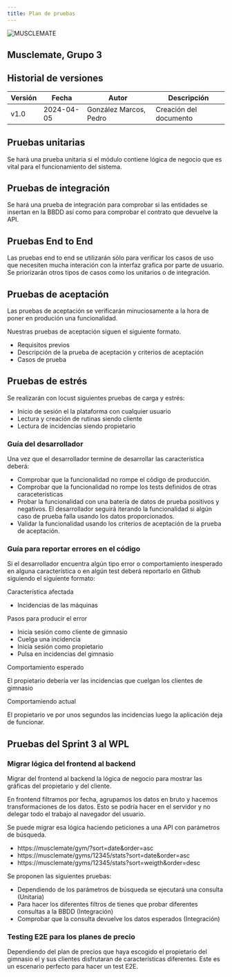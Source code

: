 ```yaml
---
title: Plan de pruebas
---
```


![MUSCLEMATE](../logo.png)

## Musclemate, Grupo 3

## Historial de versiones

| Versión | Fecha      | Autor                  | Descripción            |
| ------- | ---------- | ---------------------- | ---------------------- |
| v1.0    | 2024-04-05 | González Marcos, Pedro | Creación del documento |

## Pruebas unitarias

Se hará una prueba unitaria si el módulo contiene lógica de
negocio que es vital para el funcionamiento del sistema.

## Pruebas de integración

Se hará una prueba de integración para comprobar si las entidades
se insertan en la BBDD así como para comprobar el contrato que devuelve
la API.

## Pruebas End to End

Las pruebas end to end se utilizarán sólo para verificar los casos de uso que necesiten mucha
interación con la interfaz grafica por parte de usuario. Se priorizarán otros tipos de casos
como los unitarios o de integración.

## Pruebas de aceptación

Las pruebas de aceptación se verificarán minuciosamente a la hora de poner en produción
una funcionalidad.

Nuestras pruebas de aceptación siguen el siguiente formato.

- Requisitos previos
- Descripción de la prueba de aceptación y criterios de aceptación
- Casos de prueba

## Pruebas de estrés

Se realizarán con locust siguientes pruebas de carga y estrés:

- Inicio de sesión el la plataforma con cualquier usuario
- Lectura y creación de rutinas siendo cliente
- Lectura de incidencias siendo propietario

### Guía del desarrollador

Una vez que el desarrollador termine de desarrollar las característica deberá:

- Comprobar que la funcionalidad no rompe el código de producción.
- Comprobar que la funcionalidad no rompe los tests definidos de otras caraceterísticas
- Probar la funcionalidad con una batería de datos de prueba positivos y negativos.
  El desarrollador seguirá iterando la funcionalidad si algún caso de prueba falla
  usando los datos proporcionados.
- Validar la funcionalidad usando los criterios de aceptación de la prueba de aceptación.

### Guía para reportar errores en el código

Si el desarrollador encuentra algún tipo error o comportamiento inesperado
en alguna característica o en algún test deberá reportarlo en Github siguiendo
el siguiente formato:

Característica afectada

- Incidencias de las máquinas

Pasos para producir el error

- Inicia sesión como cliente de gimnasio
- Cuelga una incidencia
- Inicia sesión como propietario
- Pulsa en incidencias del gimnasio

Comportamiento esperado

El propietario debería ver las incidencias que cuelgan los clientes de gimnasio

Comportamiendo actual

El propietario ve por unos segundos las incidencias luego la aplicación deja de funcionar.

## Pruebas del Sprint 3 al WPL

### Migrar lógica del frontend al backend

Migrar del frontend al backend la lógica de negocio para mostrar las gráficas
del propietario y del cliente.

En frontend filtramos por fecha, agrupamos los datos en bruto y hacemos transformaciones de los datos.
Esto se podría hacer en el servidor y no delegar todo el trabajo al navegador del usuario.

Se puede migrar esa lógica haciendo peticiones a una API con parámetros de búsqueda.

- https://musclemate/gym/?sort=date&order=asc
- https://musclemate/gyms/12345/stats?sort=date&order=asc
- https://musclemate/gyms/12345/stats?sort=weigth&order=desc

Se proponen las siguientes pruebas:

- Dependiendo de los parámetros de búsqueda se ejecutará una consulta (Unitaria)
- Para hacer los diferentes filtros de tienes que probar diferentes consultas a la BBDD (Integración)
- Comprobar que la consulta devuelve los datos esperados (Integración)

### Testing E2E para los planes de precio

Dependiendo del plan de precios que haya escogido el propietario del gimnasio el y sus clientes
disfrutaran de características diferentes. Este es un escenario perfecto para hacer un test
E2E.
